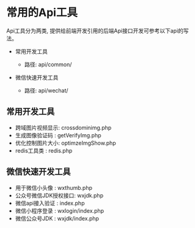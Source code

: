 # 常用的Api工具

Api工具分为两类, 提供给前端开发引用的后端Api接口开发可参考以下api的写法。

- 常用开发工具

  - 路径: api/common/

- 微信快速开发工具

  - 路径: api/wechat/


## 常用开发工具

- 跨域图片视频显示: crossdominimg.php
- 生成图像验证码  : getVerifyImg.php
- 优化控制图片大小: optimzeImgShow.php
- redis工具类   : redis.php

## 微信快速开发工具

- 用于微信小头像      : wxthumb.php
- 公众号微信JDK授权接口: wxjdk.php
- 微信api接入验证     : index.php
- 微信小程序登录      : wxlogin/index.php
- 微信公众号JDK      : wxjdk/index.php